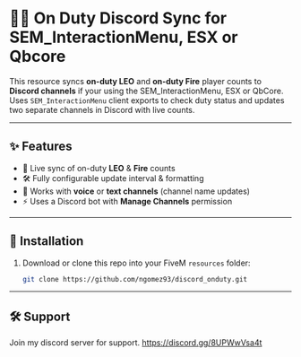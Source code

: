 # 🚓🚒 On Duty Discord Sync for SEM_InteractionMenu, ESX or Qbcore

This resource syncs **on-duty LEO** and **on-duty Fire** player counts to **Discord channels** if your using the SEM_InteractionMenu, ESX or QbCore.  
Uses `SEM_InteractionMenu` client exports to check duty status and updates two separate channels in Discord with live counts.

---

## ✨ Features
- 🔄 Live sync of on-duty **LEO** & **Fire** counts  
- 🛠️ Fully configurable update interval & formatting  
- 🔑 Works with **voice** or **text channels** (channel name updates)  
- ⚡ Uses a Discord bot with **Manage Channels** permission  

---

## 📂 Installation
1. Download or clone this repo into your FiveM `resources` folder:
   ```bash
   git clone https://github.com/ngomez93/discord_onduty.git

---
## 🛠️ Support
Join my discord server for support. https://discord.gg/8UPWwVsa4t